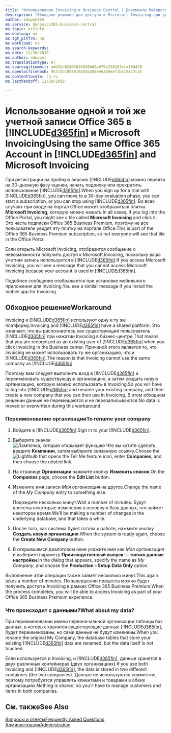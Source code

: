 ```yaml
---
title: "Использование Invoicing и Business Central | Документы Майкрософт"
description: "Обходное решение для доступа к Microsoft Invoicing при регистрации на Dynamics 365 Business Central."
author: edupont04
ms.service: dynamics365-business-central
ms.topic: article
ms.devlang: na
ms.tgt_pltfrm: na
ms.workload: na
ms.search.keywords: 
ms.date: 11/26/2018
ms.author: edupont
ms.translationtype: HT
ms.sourcegitcommit: add32e82465610830b68a979e238103bfa10d438
ms.openlocfilehash: 95213b7d5881945bb2880e6288eef1b415427ca5
ms.contentlocale: ru-ru
ms.lasthandoff: 11/29/2018

---
```

# <a name="using-the-same-office-365-account-in-included365finincludesd365finlongmdmd-and-microsoft-invoicing"></a><span data-ttu-id="26c2c-103">Использование одной и той же учетной записи Office 365 в [!INCLUDE[d365fin](includes/d365fin_long_md.md)] и Microsoft Invoicing</span><span class="sxs-lookup"><span data-stu-id="26c2c-103">Using the same Office 365 Account in [!INCLUDE[d365fin](includes/d365fin_long_md.md)] and Microsoft Invoicing</span></span>
<span data-ttu-id="26c2c-104">При регистрации на пробную версию [!INCLUDE[d365fin](includes/d365fin_md.md)] можно перейти на 30-дневную фазу оценки, начать подписку или прекратить использование [!INCLUDE[d365fin](includes/d365fin_md.md)].</span><span class="sxs-lookup"><span data-stu-id="26c2c-104">When you sign up for a trial with [!INCLUDE[d365fin](includes/d365fin_md.md)], you can move to a 30-day evaluation phase, you can start a subscription, or you can stop using [!INCLUDE[d365fin](includes/d365fin_md.md)].</span></span> <span data-ttu-id="26c2c-105">Во всех случаях при входе на портал Office может отобразиться плитка **Microsoft Invoicing**, которую можно нажать.</span><span class="sxs-lookup"><span data-stu-id="26c2c-105">In all cases, if you log into the Office Portal, you might see a tile called **Microsoft Invoicing** and click it.</span></span> <span data-ttu-id="26c2c-106">Это часть подписки Office 365 Business Premium, поэтому не все пользователи увидят эту плитку на портале Office.</span><span class="sxs-lookup"><span data-stu-id="26c2c-106">This is part of the Office 365 Business Premium subscription, so not everyone will see that tile in the Office Portal.</span></span>  

<span data-ttu-id="26c2c-107">Если открыть Microsoft Invoicing, отобразится сообщение о невозможности получить доступ к Microsoft Invoicing, поскольку ваша учетная запись используется в [!INCLUDE[d365fin](includes/d365fin_md.md)].</span><span class="sxs-lookup"><span data-stu-id="26c2c-107">If you access Microsoft Invoicing, you will see a message that you cannot access Microsoft Invoicing because your account is used in [!INCLUDE[d365fin](includes/d365fin_md.md)].</span></span>  

<span data-ttu-id="26c2c-108">Подобное сообщение отображается при установке мобильного приложения для Invoicing.</span><span class="sxs-lookup"><span data-stu-id="26c2c-108">You see a similar message if you install the mobile app for Invoicing.</span></span>  

## <a name="workaround"></a><span data-ttu-id="26c2c-109">Обходное решение</span><span class="sxs-lookup"><span data-stu-id="26c2c-109">Workaround</span></span>
<span data-ttu-id="26c2c-110">Invoicing и [!INCLUDE[d365fin](includes/d365fin_md.md)] используют одну и ту же платформу.</span><span class="sxs-lookup"><span data-stu-id="26c2c-110">Invoicing and [!INCLUDE[d365fin](includes/d365fin_md.md)] have a shared platform.</span></span> <span data-ttu-id="26c2c-111">Это означает, что вы распознаетесь как существующий пользователь [!INCLUDE[d365fin](includes/d365fin_md.md)] при нажатии Invoicing в бизнес-центре.</span><span class="sxs-lookup"><span data-stu-id="26c2c-111">That means that you are recognized as an existing user of [!INCLUDE[d365fin](includes/d365fin_md.md)] when you click Invoicing in the Business center.</span></span> <span data-ttu-id="26c2c-112">Причиной этого является то, что Invoicing не может использовать ту же организацию, что и [!INCLUDE[d365fin](includes/d365fin_md.md)].</span><span class="sxs-lookup"><span data-stu-id="26c2c-112">The reason is that Invoicing cannot use the same company as [!INCLUDE[d365fin](includes/d365fin_md.md)].</span></span>  

<span data-ttu-id="26c2c-113">Поэтому вам следует выполнить вход в [!INCLUDE[d365fin](includes/d365fin_md.md)] и переименовать существующую организацию, а затем создать новую организацию, которую можно использовать в Invoicing.</span><span class="sxs-lookup"><span data-stu-id="26c2c-113">So you will have to log into [!INCLUDE[d365fin](includes/d365fin_md.md)] and rename your existing company, and then create a new company that you can then use in Invoicing.</span></span> <span data-ttu-id="26c2c-114">В этом обходном решении данные не перемещаются и не перезаписываются.</span><span class="sxs-lookup"><span data-stu-id="26c2c-114">No data is moved or overwritten during this workaround.</span></span>

### <a name="to-rename-your-company"></a><span data-ttu-id="26c2c-115">Переименование организации</span><span class="sxs-lookup"><span data-stu-id="26c2c-115">To rename your company</span></span>
1.  <span data-ttu-id="26c2c-116">Войдите в [!INCLUDE[d365fin](includes/d365fin_md.md)].</span><span class="sxs-lookup"><span data-stu-id="26c2c-116">Sign in to your [!INCLUDE[d365fin](includes/d365fin_md.md)].</span></span>  
2.  <span data-ttu-id="26c2c-117">Выберите значок ![Лампочка, которая открывает функцию Что вы хотите сделать](media/ui-search/search_small.png "Что вы хотите сделать"), введите **Компании**, затем выберите связанную ссылку.</span><span class="sxs-lookup"><span data-stu-id="26c2c-117">Choose the ![Lightbulb that opens the Tell Me feature](media/ui-search/search_small.png "Tell me what you want to do") icon, enter **Companies**, and then choose the related link.</span></span>  
3.  <span data-ttu-id="26c2c-118">На странице **Организации** нажмите кнопку **Изменить список**.</span><span class="sxs-lookup"><span data-stu-id="26c2c-118">On the **Companies** page, choose the **Edit List** button.</span></span>  
4.  <span data-ttu-id="26c2c-119">Измените имя записи *Моя организация* на другое.</span><span class="sxs-lookup"><span data-stu-id="26c2c-119">Change the name of the *My Company* entry to something else.</span></span>  

    <span data-ttu-id="26c2c-120">Подождите несколько минут.</span><span class="sxs-lookup"><span data-stu-id="26c2c-120">Wait a number of minutes.</span></span> <span data-ttu-id="26c2c-121">Будут внесены некоторые изменения в основную базу данных, что займет некоторое время.</span><span class="sxs-lookup"><span data-stu-id="26c2c-121">We’ll be making a number of changes in the underlying database, and that takes a while.</span></span>
5.  <span data-ttu-id="26c2c-122">После того, как система будет готова к работе, нажмите кнопку **Создать новую организацию**.</span><span class="sxs-lookup"><span data-stu-id="26c2c-122">When the system is ready again, choose the **Create New Company** button.</span></span>  
6.  <span data-ttu-id="26c2c-123">В открывшемся диалоговом окне укажите имя как *Моя организация* и выберите параметр **Производственный выпуск — только данные настройки**.</span><span class="sxs-lookup"><span data-stu-id="26c2c-123">In the dialog that appears, specify the name as *My Company*, and choose the **Production – Setup Data Only** option.</span></span>  

<span data-ttu-id="26c2c-124">Выполнение этой операции также займет несколько минут.</span><span class="sxs-lookup"><span data-stu-id="26c2c-124">This again takes a number of minutes.</span></span> <span data-ttu-id="26c2c-125">По завершении процесса можно будет получить доступ к Invoicing в рамках Office 365 Business Premium.</span><span class="sxs-lookup"><span data-stu-id="26c2c-125">When the process completes, you will be able to access Invoicing as part of your Office 365 Business Premium experience.</span></span>  

### <a name="what-about-my-data"></a><span data-ttu-id="26c2c-126">Что происходит с данными?</span><span class="sxs-lookup"><span data-stu-id="26c2c-126">What about my data?</span></span>
<span data-ttu-id="26c2c-127">При переименовании имени первоначальной организации таблицы баз данных, в которых хранятся существующие данные [!INCLUDE[d365fin](includes/d365fin_md.md)], будут переименованы, но сами данные не будут изменены.</span><span class="sxs-lookup"><span data-stu-id="26c2c-127">When you rename the original My Company, the database tables that store your existing [!INCLUDE[d365fin](includes/d365fin_md.md)] data are renamed, but the data itself is not touched.</span></span>  

<span data-ttu-id="26c2c-128">Если используется и Invoicing, и [!INCLUDE[d365fin](includes/d365fin_md.md)], данные хранятся в двух различных контейнерах (двух организациях).</span><span class="sxs-lookup"><span data-stu-id="26c2c-128">If you use both Invoicing and [!INCLUDE[d365fin](includes/d365fin_md.md)], the data is stored in two different containers (the two companies).</span></span> <span data-ttu-id="26c2c-129">Данные не используются совместно, поэтому потребуется управлять клиентами и товарами в обеих организациях.</span><span class="sxs-lookup"><span data-stu-id="26c2c-129">Nothing is shared, so you'll have to manage customers and items in both companies.</span></span>  

## <a name="see-also"></a><span data-ttu-id="26c2c-130">См. также</span><span class="sxs-lookup"><span data-stu-id="26c2c-130">See Also</span></span>
[<span data-ttu-id="26c2c-131">Вопросы и ответы</span><span class="sxs-lookup"><span data-stu-id="26c2c-131">Frequently Asked Questions</span></span>](across-faq.md)  
[<span data-ttu-id="26c2c-132">Администрация</span><span class="sxs-lookup"><span data-stu-id="26c2c-132">Administration</span></span>](admin-setup-and-administration.md)  

